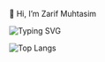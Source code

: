 👋 Hi, I’m Zarif Muhtasim

![Typing SVG](https://readme-typing-svg.herokuapp.com?font=Firacode&duration=1000&multiline=true&height=110&lines=%F0%9F%92%BB%3A+The+code+does+not+work.;%F0%9F%A4%94%3A+Why%3F+;%F0%9F%92%BB%3A+The+code+works.;%F0%9F%A4%94%3A+Why%3F+)

![Top Langs](https://github-readme-stats.vercel.app/api/top-langs?username=zarif25&count_private=true&show_icons=true&theme=github_dark)
